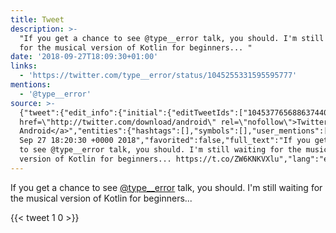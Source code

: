 ```yaml
---
title: Tweet
description: >-
  "If you get a chance to see @type__error talk, you should. I'm still waiting
  for the musical version of Kotlin for beginners... "
date: '2018-09-27T18:09:30+01:00'
links:
  - 'https://twitter.com/type__error/status/1045255331595595777'
mentions:
  - '@type__error'
source: >-
  {"tweet":{"edit_info":{"initial":{"editTweetIds":["1045377656886374400"],"editableUntil":"2018-09-27T19:20:30.236Z","editsRemaining":"5","isEditEligible":true}},"retweeted":false,"source":"<a
  href=\"http://twitter.com/download/android\" rel=\"nofollow\">Twitter for
  Android</a>","entities":{"hashtags":[],"symbols":[],"user_mentions":[{"name":"Sophie","screen_name":"type__error","indices":["27","39"],"id_str":"733123902","id":"733123902"}],"urls":[{"url":"https://t.co/ZW6KNKVXlu","expanded_url":"https://twitter.com/type__error/status/1045255331595595777","display_url":"twitter.com/type__error/st…","indices":["127","150"]}]},"display_text_range":["0","150"],"favorite_count":"1","id_str":"1045377656886374400","truncated":false,"retweet_count":"0","id":"1045377656886374400","possibly_sensitive":false,"created_at":"Thu
  Sep 27 18:20:30 +0000 2018","favorited":false,"full_text":"If you get a chance
  to see @type__error talk, you should. I'm still waiting for the musical
  version of Kotlin for beginners... https://t.co/ZW6KNKVXlu","lang":"en"}}
---
```

If you get a chance to see [@type__error](https://twitter.com/@type__error) talk, you should. I'm still waiting for the musical version of Kotlin for beginners... 
    
{{< tweet 1 0 >}}
    

